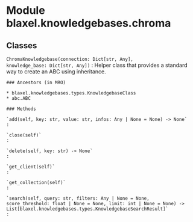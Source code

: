 Module blaxel.knowledgebases.chroma
===================================

Classes
-------

`ChromaKnowledgebase(connection: Dict[str, Any], knowledge_base: Dict[str, Any])`
:   Helper class that provides a standard way to create an ABC using
    inheritance.

    ### Ancestors (in MRO)

    * blaxel.knowledgebases.types.KnowledgebaseClass
    * abc.ABC

    ### Methods

    `add(self, key: str, value: str, infos: Any | None = None) ‑> None`
    :

    `close(self)`
    :

    `delete(self, key: str) ‑> None`
    :

    `get_client(self)`
    :

    `get_collection(self)`
    :

    `search(self, query: str, filters: Any | None = None, score_threshold: float | None = None, limit: int | None = None) ‑> List[blaxel.knowledgebases.types.KnowledgebaseSearchResult]`
    :